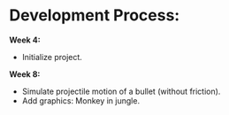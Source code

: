 # Development Process:
**Week 4:**
+ Initialize project.

**Week 8:**
+ Simulate projectile motion of a bullet (without friction).
+ Add graphics: Monkey in jungle.
